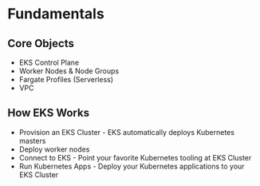 # Fundamentals

## Core Objects

- EKS Control Plane
- Worker Nodes & Node Groups
- Fargate Profiles (Serverless)
- VPC

## How EKS Works

- Provision an EKS Cluster - EKS automatically deploys Kubernetes masters
- Deploy worker nodes
- Connect to EKS - Point your favorite Kubernetes tooling at EKS Cluster
- Run Kubernetes Apps - Deploy your Kubernetes applications to your EKS Cluster
